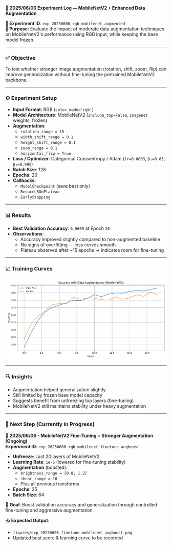 📅 **2025/06/06 Experiment Log — MobileNetV2 + Enhanced Data Augmentation**

**🧪 Experiment ID**: `exp_20250606_rgb_mobilenet_augmented`  
**🎯 Purpose**: Evaluate the impact of moderate data augmentation techniques on MobileNetV2's performance using RGB input, while keeping the base model frozen.

---

### ✅ Objective  
To test whether stronger image augmentation (rotation, shift, zoom, flip) can improve generalization without fine-tuning the pretrained MobileNetV2 backbone.

---

### ⚙️ Experiment Setup  
- **Input Format**: RGB (`color_mode='rgb'`)  
- **Model Architecture**: MobileNetV2 (`include_top=False`, `imagenet` weights, frozen)  
- **Augmentation**:
  - `rotation_range = 15`
  - `width_shift_range = 0.1`
  - `height_shift_range = 0.1`
  - `zoom_range = 0.1`
  - `horizontal_flip = True`
- **Loss / Optimizer**: Categorical Crossentropy / Adam (`lr=0.0003`, `β₁=0.85`, `β₂=0.995`)  
- **Batch Size**: 128  
- **Epochs**: 20  
- **Callbacks**:
  - `ModelCheckpoint` (save best only)  
  - `ReduceLROnPlateau`  
  - `EarlyStopping`  

---

### 📊 Results  
- **Best Validation Accuracy**: `0.5609` at Epoch `20`  
- **Observations**:  
  - Accuracy improved slightly compared to non-augmented baseline  
  - No signs of overfitting — loss curves smooth  
  - Plateau observed after ~15 epochs → indicates room for fine-tuning

---

### 📈 Training Curves  
<p align="center">
  <img src="https://github.com/hojjang98/CV-Projects/blob/main/real-time-daily-activity-recognizer/figures/20250605_experiment_a.png" width="600"/>
</p>

---

### 🔍 Insights  
- Augmentation helped generalization slightly  
- Still limited by frozen base model capacity  
- Suggests benefit from unfreezing top layers (fine-tuning)  
- MobileNetV2 still maintains stability under heavy augmentation

---

### 🧭 Next Step (Currently in Progress)

📅 **2025/06/06 - MobileNetV2 Fine-Tuning + Stronger Augmentation (Ongoing)**  
**Experiment ID**: `exp_20250606_rgb_mobilenet_finetune_augboost`

- **Unfreeze**: Last 20 layers of MobileNetV2  
- **Learning Rate**: `1e-5` (lowered for fine-tuning stability)  
- **Augmentation** (boosted):  
  - `brightness_range = [0.8, 1.2]`  
  - `shear_range = 10`  
  - Plus all previous transforms  
- **Epochs**: 25  
- **Batch Size**: 64

🎯 **Goal**: Boost validation accuracy and generalization through controlled fine-tuning and aggressive augmentation.

📤 **Expected Output**:  
- `figures/exp_20250606_finetune_mobilenet_augboost.png`  
- Updated best score & learning curve to be recorded
